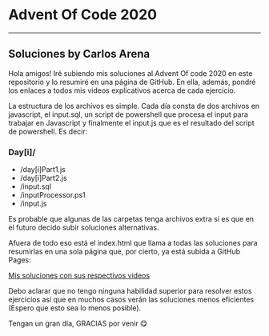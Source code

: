 # Advent Of Code 2020

------------

## Soluciones by Carlos Arena
Hola amigos! Iré subiendo mis soluciones al Advent Of code 2020 en este repositorio y lo resumiré en una página de GitHub. En ella, además, pondré los enlaces a todos mis videos explicativos acerca de cada ejercicio.

La estructura de los archivos es simple. Cada día consta de dos archivos en javascript, el input.sql, un script de powershell que procesa el input para trabajar en Javascript y finalmente el input.js que es el resultado del script de powershell. Es decir:

### Day[i]/
- /day[i]Part1.js
- /day[i]Part2.js
- /input.sql
- /inputProcessor.ps1
- /input.js

Es probable que algunas de las carpetas tenga archivos extra si es que en el futuro decido subir soluciones alternativas.

Afuera de todo eso está el index.html que llama a todas las soluciones para resumirlas en una sola página que, por cierto, ya está subida a GitHub Pages:

[Mis soluciones con sus respectivos videos](http:/https://c-arena.github.io/My_AdventOfCode2020_Solutions/ "Mis soluciones con sus respectivos videos")

Debo aclarar que no tengo ninguna habilidad superior para resolver estos ejercicios así que en muchos casos verán las soluciones menos eficientes (Espero que esto sea lo menos posible). 

Tengan un gran día, GRACIAS por venir 😋
